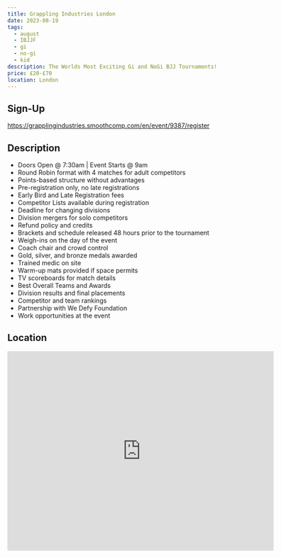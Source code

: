 ```yaml
---
title: Grappling Industries London
date: 2023-08-19
tags:
  - august
  - IBJJF
  - gi
  - no-gi
  - kid
description: The Worlds Most Exciting Gi and NoGi BJJ Tournaments!
price: £20-£70
location: London
---
```

## Sign-Up
https://grapplingindustries.smoothcomp.com/en/event/9387/register

## Description
<ul>
  <li>Doors Open @ 7:30am | Event Starts @ 9am</li>
  <li>Round Robin format with 4 matches for adult competitors</li>
  <li>Points-based structure without advantages</li>
  <li>Pre-registration only, no late registrations</li>
  <li>Early Bird and Late Registration fees</li>
  <li>Competitor Lists available during registration</li>
  <li>Deadline for changing divisions</li>
  <li>Division mergers for solo competitors</li>
  <li>Refund policy and credits</li>
  <li>Brackets and schedule released 48 hours prior to the tournament</li>
  <li>Weigh-ins on the day of the event</li>
  <li>Coach chair and crowd control</li>
  <li>Gold, silver, and bronze medals awarded</li>
  <li>Trained medic on site</li>
  <li>Warm-up mats provided if space permits</li>
  <li>TV scoreboards for match details</li>
  <li>Best Overall Teams and Awards</li>
  <li>Division results and final placements</li>
  <li>Competitor and team rankings</li>
  <li>Partnership with We Defy Foundation</li>
  <li>Work opportunities at the event</li>
</ul>

## Location
<iframe src="https://www.google.com/maps/embed?pb=!1m17!1m12!1m3!1d2483.3048264707754!2d0.0628760157699687!3d51.50762337963516!2m3!1f0!2f0!3f0!3m2!1i1024!2i768!4f13.1!3m2!1m1!2zNTHCsDMwJzI3LjQiTiAwwrAwMyc1NC4yIkU!5e0!3m2!1sen!2suk!4v1689540076716!5m2!1sen!2suk" width="600" height="450" style="border:0;" allowfullscreen="" loading="lazy" referrerpolicy="no-referrer-when-downgrade"></iframe>
